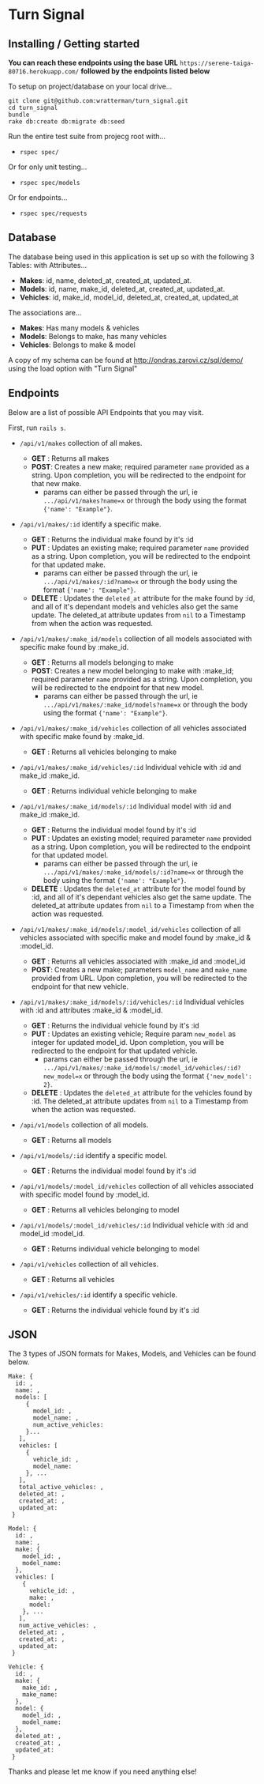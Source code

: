 # Turn Signal

## Installing / Getting started

**You can reach these endpoints using the base URL** ``https://serene-taiga-80716.herokuapp.com/`` **followed by the endpoints listed below**

To setup on project/database on your local drive...

```shell
git clone git@github.com:wratterman/turn_signal.git
cd turn_signal
bundle
rake db:create db:migrate db:seed
```

Run the entire test suite from projecg root with...
- `rspec spec/`

Or for only unit testing...

- `rspec spec/models`

Or for endpoints...

- `rspec spec/requests`
## Database

The database being used in this application is set up so with the following 3 Tables: with Attributes...

- **Makes**: id, name, deleted_at, created_at, updated_at.
- **Models**: id, name, make_id, deleted_at, created_at, updated_at.
- **Vehicles**: id, make_id, model_id, deleted_at, created_at, updated_at

The associations are...

- **Makes**: Has many models & vehicles
- **Models**: Belongs to make, has many vehicles
- **Vehicles**: Belongs to make & model

A copy of my schema can be found at http://ondras.zarovi.cz/sql/demo/ using the load option with "Turn Signal"

## Endpoints

Below are a list of possible API Endpoints that you may visit.

First, run `rails s`.

- `/api/v1/makes` collection of all makes.
    - **GET** : Returns all makes
    - **POST**: Creates a new make; required parameter `name` provided as a string. Upon completion, you will be redirected to the endpoint for that new make.
      - params can either be passed through the url, ie `.../api/v1/makes?name=x` or through the body using the format `{'name': "Example"}`.   

- `/api/v1/makes/:id` identify a specific make.
    - **GET** : Returns the individual make found by it's :id
    - **PUT** : Updates an existing make; required parameter `name` provided as a string. Upon completion, you will be redirected to the endpoint for that updated make.
      - params can either be passed through the url, ie `.../api/v1/makes/:id?name=x` or through the body using the format `{'name': "Example"}`.
    - **DELETE** : Updates the `deleted_at` attribute for the make found by :id, and all of it's dependant models and vehicles also get the same update. The deleted_at attribute updates from `nil` to a Timestamp from when the action was requested.

- `/api/v1/makes/:make_id/models` collection of all models associated with specific make found by :make_id.
    - **GET** : Returns all models belonging to make
    - **POST**: Creates a new model belonging to make with :make_id; required parameter `name` provided as a string. Upon completion, you will be redirected to the endpoint for that new model.
      - params can either be passed through the url, ie `.../api/v1/makes/:make_id/models?name=x` or through the body using the format `{'name': "Example"}`.

- `/api/v1/makes/:make_id/vehicles` collection of all vehicles associated with specific make found by :make_id.
    - **GET** : Returns all vehicles belonging to make

- `/api/v1/makes/:make_id/vehicles/:id` Individual vehicle with :id and make_id :make_id.
    - **GET** : Returns individual vehicle belonging to make
    
- `/api/v1/makes/:make_id/models/:id` Individual model with :id and make_id :make_id.
    - **GET** : Returns the individual model found by it's :id
    - **PUT** : Updates an existing model; required parameter `name` provided as a string. Upon completion, you will be redirected to the endpoint for that updated model.
      - params can either be passed through the url, ie `.../api/v1/makes/:make_id/models/:id?name=x` or through the body using the format `{'name': "Example"}`.
    - **DELETE** : Updates the `deleted_at` attribute for the model found by :id, and all of it's dependant vehicles also get the same update. The deleted_at attribute updates from `nil` to a Timestamp from when the action was requested.

- `/api/v1/makes/:make_id/models/:model_id/vehicles` collection of all vehicles associated with specific make and model found by :make_id & :model_id.
    - **GET** : Returns all vehicles associated with :make_id and :model_id
    - **POST**: Creates a new make; parameters `model_name` and `make_name` provided from URL. Upon completion, you will be redirected to the endpoint for that new vehicle.

- `/api/v1/makes/:make_id/models/:id/vehicles/:id` Individual vehicles with :id and attributes :make_id & :model_id.
    - **GET** : Returns the individual vehicle found by it's :id
    - **PUT** : Updates an existing vehicle; Require param `new_model` as integer for updated model_id. Upon completion, you will be redirected to the endpoint for that updated vehicle.
      - params can either be passed through the url, ie `.../api/v1/makes/:make_id/models/:model_id/vehicles/:id?new_model=x` or through the body using the format `{'new_model': 2}`.
    - **DELETE** : Updates the `deleted_at` attribute for the vehicles found by :id. The deleted_at attribute updates from `nil` to a Timestamp from when the action was requested. 

- `/api/v1/models` collection of all models.
    - **GET** : Returns all models

- `/api/v1/models/:id` identify a specific model.
    - **GET** : Returns the individual model found by it's :id

- `/api/v1/models/:model_id/vehicles` collection of all vehicles associated with specific model found by :model_id.
    - **GET** : Returns all vehicles belonging to model

- `/api/v1/models/:model_id/vehicles/:id` Individual vehicle with :id and model_id :model_id.
    - **GET** : Returns individual vehicle belonging to model

- `/api/v1/vehicles` collection of all vehicles.
    - **GET** : Returns all vehicles

- `/api/v1/vehicles/:id` identify a specific vehicle.
    - **GET** : Returns the individual vehicle found by it's :id

## JSON 

The 3 types of JSON formats for Makes, Models, and Vehicles can be found below. 

```
Make: {
  id: ,
  name: ,
  models: [
     {
       model_id: ,
       model_name: ,
       num_active_vehicles: 
     }...
   ],
   vehicles: [
     {
       vehicle_id: ,
       model_name: 
     }, ...
   ],
   total_active_vehicles: ,
   deleted_at: ,
   created_at: ,
   updated_at: 
 }

Model: {
  id: ,
  name: ,
  make: {
    model_id: ,
    model_name: 
  },
  vehicles: [
    {
      vehicle_id: ,
      make: ,
      model:  
    }, ...
   ],
   num_active_vehicles: ,
   deleted_at: ,
   created_at: ,
   updated_at: 
 }

Vehicle: {
  id: ,
  make: {
    make_id: ,
    make_name: 
  },
  model: {
    model_id: ,
    model_name: 
  },
  deleted_at: ,
  created_at: ,
  updated_at: 
 }
```

Thanks and please let me know if you need anything else!
      
